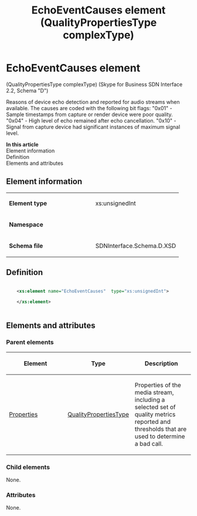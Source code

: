 ﻿---
title: EchoEventCauses element (QualityPropertiesType complexType) 
TOCTitle: EchoEventCauses element
ms:assetid: d4ef7e39-31c8-333a-ed96-7d441f12d1aa
ms:mtpsurl: https://msdn.microsoft.com/en-us/library/Mt170845(v=office.16)
ms:contentKeyID: 65855422
ms.date: 08/24/2015
mtps_version: v=office.16
dev_langs:
- xml
---

# EchoEventCauses element 

(QualityPropertiesType complexType) (Skype for Business SDN Interface 2.2, Schema "D")

Reasons of device echo detection and reported for audio streams when available. The causes are coded with the following bit flags: "0x01" - Sample timestamps from capture or render device were poor quality. "0x04" - High level of echo remained after echo cancellation. "0x10" - Signal from capture device had significant instances of maximum signal level.


**In this article**  
Element information  
Definition  
Elements and attributes  

## Element information

<table>
<colgroup>
<col style="width: 50%" />
<col style="width: 50%" />
</colgroup>
<tbody>
<tr class="odd">
<td><p><strong>Element type</strong></p></td>
<td><p>xs:unsignedInt</p></td>
</tr>
<tr class="even">
<td><p><strong>Namespace</strong></p></td>
<td><p></p></td>
</tr>
<tr class="odd">
<td><p><strong>Schema file</strong></p></td>
<td><p>SDNInterface.Schema.D.XSD</p></td>
</tr>
</tbody>
</table>


## Definition

```xml

    <xs:element name="EchoEventCauses"  type="xs:unsignedInt">
    
    </xs:element>
  
```

## Elements and attributes

### Parent elements

<table>
<colgroup>
<col style="width: 33%" />
<col style="width: 33%" />
<col style="width: 33%" />
</colgroup>
<thead>
<tr class="header">
<th><p>Element</p></th>
<th><p>Type</p></th>
<th><p>Description</p></th>
</tr>
</thead>
<tbody>
<tr class="odd">
<td><p><a href="properties-element-qualitytype-complextype-skype-for-business-sdn-interface-2-2-schema-d.md">Properties</a></p></td>
<td><p><a href="qualitypropertiestype-complextype-skype-for-business-sdn-interface-2-2-schema-d.md">QualityPropertiesType</a></p></td>
<td><p>Properties of the media stream, including a selected set of quality metrics reported and thresholds that are used to determine a bad call.</p></td>
</tr>
</tbody>
</table>


### Child elements

None.

### Attributes

None.

